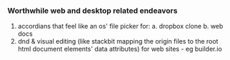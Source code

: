 
### Worthwhile web and desktop related endeavors
1) accordians that feel like an os' file picker for:
	a. dropbox clone 
	b. web docs
2) dnd & visual editing (like stackbit mapping the origin files to the root html document elements' data attributes) for web sites - eg builder.io

